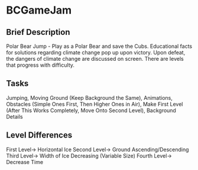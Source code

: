 # BCGameJam

## Brief Description
Polar Bear Jump - Play as a Polar Bear and save the Cubs. Educational facts for solutions regarding climate change pop up upon victory. Upon defeat, the dangers of climate change are discussed on screen. There are levels that progress with difficulty.

## Tasks
Jumping, Moving Ground (Keep Background the Same), Animations, Obstacles (Simple Ones First, Then Higher Ones in Air), Make First Level (After This Works Completely, Move Onto Second Level), Background Details

## Level Differences
First Level-> Horizontal Ice
Second Level-> Ground Ascending/Descending
Third Level-> Width of Ice Decreasing (Variable Size)
Fourth Level-> Decrease Time 
